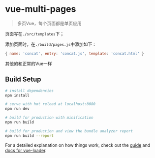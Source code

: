 # vue-multi-pages

> 多页Vue，每个页面都是单页应用

页面写在`./src/templates`下；

添加页面时，在`./build/pages.js`中添加如下：

```js
{ name: 'concat', entry: 'concat.js', template: 'concat.html' }
```

其他的和正常的Vue一样

## Build Setup

``` bash
# install dependencies
npm install

# serve with hot reload at localhost:8080
npm run dev

# build for production with minification
npm run build

# build for production and view the bundle analyzer report
npm run build --report
```

For a detailed explanation on how things work, check out the [guide](http://vuejs-templates.github.io/webpack/) and [docs for vue-loader](http://vuejs.github.io/vue-loader).
